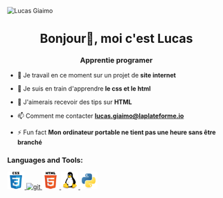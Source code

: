 
![Lucas Giaimo](https://github.com/user-attachments/assets/d6344028-d0f8-43bf-9436-f21aea436a7e)


<h1 align="center">Bonjour👋, moi c'est Lucas</h1>
<h3 align="center">Apprentie programer</h3>

- 🔭 Je travail en ce moment sur un projet de **site internet**

- 🌱 Je suis en train d'apprendre **le css et le html**

- 🤝 J'aimerais recevoir des tips sur **HTML**

- 📫 Comment me contacter **lucas.giaimo@laplateforme.io**

- ⚡ Fun fact **Mon ordinateur portable ne tient pas une heure sans être branché**


<h3 align="left">Languages and Tools:</h3>
<p align="left"> <a href="https://www.w3schools.com/css/" target="_blank" rel="noreferrer"> <img src="https://raw.githubusercontent.com/devicons/devicon/master/icons/css3/css3-original-wordmark.svg" alt="css3" width="40" height="40"/> </a> <a href="https://git-scm.com/" target="_blank" rel="noreferrer"> <img src="https://www.vectorlogo.zone/logos/git-scm/git-scm-icon.svg" alt="git" width="40" height="40"/> </a> <a href="https://www.w3.org/html/" target="_blank" rel="noreferrer"> <img src="https://raw.githubusercontent.com/devicons/devicon/master/icons/html5/html5-original-wordmark.svg" alt="html5" width="40" height="40"/> </a> <a href="https://www.linux.org/" target="_blank" rel="noreferrer"> <img src="https://raw.githubusercontent.com/devicons/devicon/master/icons/linux/linux-original.svg" alt="linux" width="40" height="40"/> </a> <a href="https://www.python.org" target="_blank" rel="noreferrer"> <img src="https://raw.githubusercontent.com/devicons/devicon/master/icons/python/python-original.svg" alt="python" width="40" height="40"/> </a> </p>
